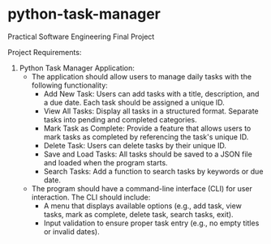 # python-task-manager
Practical Software Engineering Final Project

Project Requirements:
1. Python Task Manager Application:
    - The application should allow users to manage daily tasks with the following functionality:
        - Add New Task: Users can add tasks with a title, description, and a due date. Each task should be assigned a unique ID.
        - View All Tasks: Display all tasks in a structured format. Separate tasks into pending and completed categories.
        - Mark Task as Complete: Provide a feature that allows users to mark tasks as completed by referencing the task's unique ID.
        - Delete Task: Users can delete tasks by their unique ID.
        - Save and Load Tasks: All tasks should be saved to a JSON file and loaded when the program starts.
        - Search Tasks: Add a function to search tasks by keywords or due date.
    - The program should have a command-line interface (CLI) for user interaction. The CLI should include:
        - A menu that displays available options (e.g., add task, view tasks, mark as complete, delete task, search tasks, exit).
        - Input validation to ensure proper task entry (e.g., no empty titles or invalid dates).